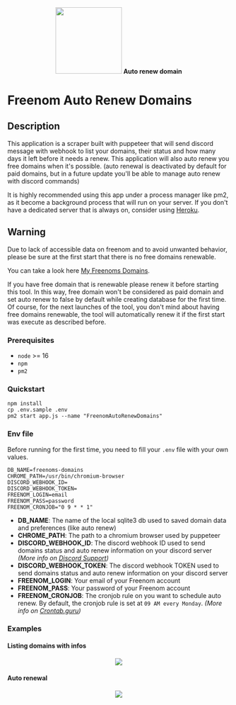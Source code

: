 <p style="text-align: center; margin: 40px auto;">
  <img src="https://www.freenom.com/images.v2/logo.png" width="150px" /> <b>Auto renew domain</b>
</p>

# Freenom Auto Renew Domains

## Description
This application is a scraper built with puppeteer that will send discord message with webhook to list your domains, their status and how many days it left before it needs a renew.
This application will also auto renew you free domains when it's possible. (auto renewal is deactivated by default for paid domains, but in a future update you'll be able to manage auto renew with discord commands)

It is highly recommended using this app under a process manager like pm2, as it become a background process that will run on your server.
If you don't have a dedicated server that is always on, consider using [Heroku](https://www.heroku.com/).

## Warning
Due to lack of accessible data on freenom and to avoid unwanted behavior, please be sure at the first start that there is no free domains renewable.

You can take a look here [My Freenoms Domains](https://my.freenom.com/domains.php?a=renewals).

If you have free domain that is renewable please renew it before starting this tool. In this way, 
free domain won't be considered as paid domain and set auto renew to false by default while creating database for the first time.
Of course, for the next launches of the tool, you don't mind about having free domains renewable, the tool will automatically renew it if the first start was execute as described before.

### Prerequisites

- `node` >= 16
- `npm`
- `pm2`

### Quickstart

```
npm install
cp .env.sample .env
pm2 start app.js --name "FreenomAutoRenewDomains"
```

### Env file

Before running for the first time, you need to fill your `.env` file with your own values.

```dotenv
DB_NAME=freenoms-domains
CHROME_PATH=/usr/bin/chromium-browser
DISCORD_WEBHOOK_ID=
DISCORD_WEBHOOK_TOKEN=
FREENOM_LOGIN=email
FREENOM_PASS=password
FREENOM_CRONJOB="0 9 * * 1"
```

- **DB_NAME**: The name of the local sqlite3 db used to saved domain data and preferences (like auto renew)
- **CHROME_PATH**: The path to a chromium browser used by puppeteer
- **DISCORD_WEBHOOK_ID**: The discord webhook ID used to send domains status and auto renew information on your discord server *(More info on [Discord Support](https://support.discord.com/hc/en-us/articles/228383668-Intro-to-Webhooks))*
- **DISCORD_WEBHOOK_TOKEN**: The discord webhook TOKEN used to send domains status and auto renew information on your discord server
- **FREENOM_LOGIN**: Your email of your Freenom account
- **FREENOM_PASS**: Your password of your Freenom account
- **FREENOM_CRONJOB**: The cronjob rule on you want to schedule auto renew. By default, the cronjob rule is set at `09 AM every Monday`. *(More info on [Crontab.guru](https://crontab.guru/))*

### Examples

#### Listing domains with infos
<p style="text-align: center; margin: 20px auto;">
  <img src="/doc/list.png" />
</p>

#### Auto renewal
<p style="text-align: center; margin: 20px auto;">
  <img src="/doc/auto-renew.png" />
</p>
